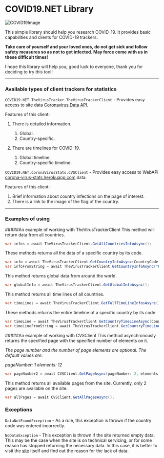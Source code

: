 # COVID19.NET Library

![COVID19Image](https://novostivoronezha.ru/wp-content/uploads/2020/04/2020-04-04_12-19-14600-598x353.jpg)

This simple library should help you research COVID-19.
It provides basic capabilities and clients for COVID-19 trackers.

**Take care of yourself and your loved ones, do not get sick and follow safety measures so as not to get infected. May force come with us in these difficult times!**

I hope this library will help you, good luck to everyone, thank you for deciding to try this tool!

------------



### Available types of client trackers for statistics

`COVID19.NET.TheVirusTracker.TheVirusTrackerClient`  - Provides easy access to site data [Coronavirus Data API](https://thevirustracker.com/ "Coronavirus Data API").

Features of this client:
1. There is detailed information.
	1. Global.
	2. Country-specific.

2. There are timelines for COVID-19.
	1. Global timeline.
	2. Country-specific timeline.

`COVID19.NET.CoronaVirusStats.CVSClient` - Provides easy access to WebAPI [corona-virus-stats.herokuapp.com](https://corona-virus-stats.herokuapp.com/api/v1/cases/countries-search "corona-virus-stats.herokuapp.com") data.

Features of this client:

1.  Brief information about country infections on the page of interest.
2. There is a link to the image of the flag of the country.

------------


### Examples of using

#####An example of working with TheVirusTrackerClient
This method will return data from all countries.

```csharp
var infos = await TheVirusTrackerClient.GetAllCountriesInfoAsync();
```

These methods returns all the data of a specific country by its code.

```csharp
var info = await TheVirusTrackerClient.GetCountryInfoAsync(CountryCode.RU);
var infoFromString = await TheVirusTrackerClient.GetCountryInfoAsync("RU");
```

This method returns global data from around the world.

```csharp
var globalInfo = await TheVirusTrackerClient.GetGlobalInfoAsync();
```

This method returns all time lines of all countries.

```csharp
var timeLines = await TheVirusTrackerClient.GetFullTimeLineInfosAsync();
```

These methods returns the entire timeline of a specific country by its code.

```csharp
var timeLine = await TheVirusTrackerClient.GetCountryTimeLineAsync(CountryCode.RU);
var timeLineFromString = await TheVirusTrackerClient.GetCountryTimeLineAsync("RU");
```

#####An example of working with CVSClient
This method asynchronously returns the specified page with the specified number of elements on it.

*The page number and the number of page elements are optional.
The default values are:*

*pageNumber: 1
elements: 12*

```csharp
var pageNumber2 = await CVSClient.GetPageAsync(pageNumber: 2, elements: 20);
```

This method returns all available pages from the site.
Currently, only 2 pages are available on the site.
```csharp
var allPages = await CVSClient.GetAllPagesAsync();
```
### Exceptions

`DataNotFoundException` - As a rule, this exception is thrown if the country code was entered incorrectly.

`NoDataException` - This exception is thrown if the site returned empty data.
This may be the case when the site is on technical servicing, or for some reason has stopped returning the necessary data.
In this case, it is better to visit the [site](https://thevirustracker.com/api) itself and find out the reason for the lack of data.
